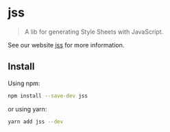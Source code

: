 # jss

> A lib for generating Style Sheets with JavaScript.

See our website [jss](https://cssinjs.org/setup?v=v10.0.0-alpha.8) for more information.

## Install

Using npm:

```sh
npm install --save-dev jss
```

or using yarn:

```sh
yarn add jss --dev
```
